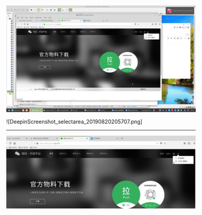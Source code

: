 
![img](Screenshot_2019-08-20_20-36-24.png)


![DeepinScreenshot_selectarea_20190820205707.png]

---

![title](https://raw.githubusercontent.com/itcp/note_images/master/gitnote/2019/08/20/1566304656278-1566304656302.png)




